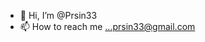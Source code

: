 - 👋 Hi, I’m @Prsin33
- 📫 How to reach me ...prsin33@gmail.com

<!---
Prsin33/Prsin33 is a ✨ special ✨ repository because its `README.md` (this file) appears on your GitHub profile.
You can click the Preview link to take a look at your changes.
--->
